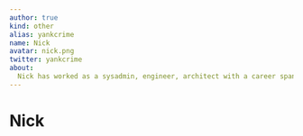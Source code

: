 ```yaml
---
author: true
kind: other
alias: yankcrime
name: Nick
avatar: nick.png
twitter: yankcrime
about:
  Nick has worked as a sysadmin, engineer, architect with a career spanning nearly two decades across a wide variety of industries and sectors. He's passionate about new technologies and methodologies, especially those in relation to Open Source, virtualisation, orchestration, automation, and all forms of cloud computing.
---
```


# Nick

<Author :author="$page.frontmatter" />
